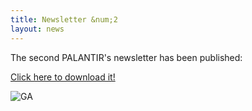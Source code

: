 ```yaml
---
title: Newsletter &num;2
layout: news
---
```


The second PALANTIR's newsletter has been published:

<a href="https://www.palantir-project.eu/documents/other-documents/PALANTIR-newsletter-2.pdf" class="fa fa-download">Click here to download it!</a>

<img src="{{ 'newsletter-nr-2' | append: '.png' | prepend: '/img/' | prepend: site.baseurl }}" alt="GA" class="responsive center" style="max-width: 80%">
